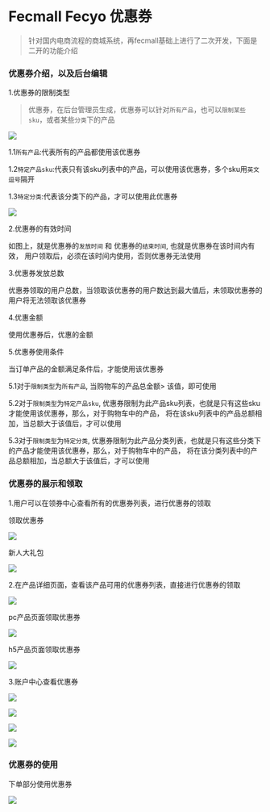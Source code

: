 Fecmall Fecyo 优惠券
========


> 针对国内电商流程的商城系统，再fecmall基础上进行了二次开发，下面是二开的功能介绍


### 优惠券介绍，以及后台编辑




1.优惠券的限制类型

> 优惠券，在后台管理员生成，优惠券可以针对`所有产品`，也可以`限制某些sku`，或者某些`分类`下的产品

![](images/coupon415.png)

1.1`所有产品`:代表所有的产品都使用该优惠券

1.2`特定产品sku`:代表只有该sku列表中的产品，可以使用该优惠券，多个sku用`英文逗号`隔开

1.3`特定分类`:代表该分类下的产品，才可以使用此优惠券

![](images/coupon416.png)

2.优惠券的有效时间

如图上，就是优惠券的`发放时间` 和 优惠券的`结束时间`, 也就是优惠券在该时间内有效，
用户领取后，必须在该时间内使用，否则优惠券无法使用

3.优惠券发放总数

优惠券领取的用户总数，当领取该优惠券的用户数达到最大值后，未领取优惠券的用户将无法领取该优惠券

4.优惠金额

使用优惠券后，优惠的金额

5.优惠券使用条件

当订单产品的金额满足条件后，才能使用该优惠券

5.1对于`限制类型`为`所有产品`, 当购物车的产品总金额> 该值，即可使用

5.2对于`限制类型`为`特定产品sku`, 优惠券限制为此产品sku列表，也就是只有这些sku才能使用该优惠券，那么，对于购物车中的产品，
将在该sku列表中的产品总额相加，当总额大于该值后，才可以使用

5.3对于`限制类型`为`特定分类`, 优惠券限制为此产品分类列表，也就是只有这些分类下的产品才能使用该优惠券，那么，对于购物车中的产品，
将在该分类列表中的产品总额相加，当总额大于该值后，才可以使用


### 优惠券的展示和领取


1.用户可以在领券中心查看所有的优惠券列表，进行优惠券的领取

领取优惠券

![](images/fecyo12.png)

新人大礼包

![](images/fecyo13.png)


2.在产品详细页面，查看该产品可用的优惠券列表，直接进行优惠券的领取



![](images/coupon411.png)

pc产品页面领取优惠券

![](images/coupon412.png)

h5产品页面领取优惠券

![](images/coupon414.png)




3.账户中心查看优惠券

![](images/coupon421.png)

![](images/coupon422.png)

![](images/coupon423.png)

![](images/coupon424.png)

### 优惠券的使用

下单部分使用优惠券

![](images/fecyo15.png)































